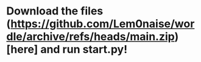 # Download the files (https://github.com/Lem0naise/wordle/archive/refs/heads/main.zip)[here] and run start.py!
